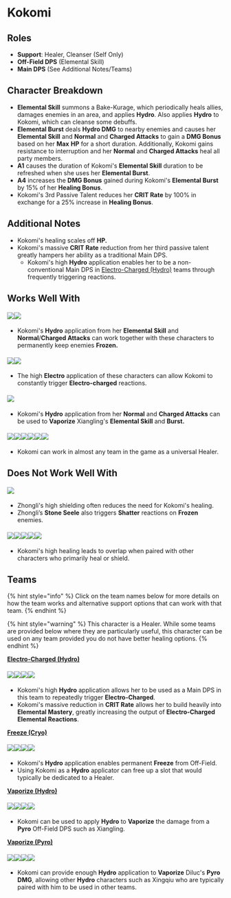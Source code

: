 # Kokomi

## Roles

* **Support**: Healer, Cleanser (Self Only)
* **Off-Field DPS** (Elemental Skill)
* **Main DPS** (See Additional Notes/Teams)

## Character Breakdown

* **Elemental Skill** summons a Bake-Kurage, which periodically heals allies, damages enemies in an area, and applies **Hydro**. Also applies **Hydro** to Kokomi, which can cleanse some debuffs.
* **Elemental Burst** deals **Hydro DMG** to nearby enemies and causes her **Elemental Skill** and **Normal** and **Charged Attacks** to gain a **DMG Bonus** based on her **Max** **HP** for a short duration. Additionally, Kokomi gains resistance to interruption and her **Normal** and **Charged Attacks** heal all party members.
* **A1** causes the duration of Kokomi's **Elemental Skill** duration to be refreshed when she uses her **Elemental Burst**.
* **A4** increases the **DMG Bonus** gained during Kokomi's **Elemental Burst** by 15% of her **Healing Bonus**.
* Kokomi's 3rd Passive Talent reduces her **CRIT Rate** by 100% in exchange for a 25% increase in **Healing Bonus**.

## **Additional Notes**

* Kokomi's healing scales off **HP.**
* Kokomi's massive **CRIT Rate** reduction from her third passive talent greatly hampers her ability as a traditional Main DPS.
  * Kokomi's high **Hydro** application enables her to be a non-conventional Main DPS in [Electro-Charged (Hydro)](../../teams/electro-charged-hydro.md) teams through frequently triggering reactions.

## **Works Well With**

#### ![](../../.gitbook/assets/UI\_AvatarIcon\_Ganyu.png)![](../../.gitbook/assets/UI\_AvatarIcon\_Ayaka.png)

* Kokomi's **Hydro** application from her **Elemental Skill** and **Normal**/**Charged Attacks** can work together with these characters to permanently keep enemies **Frozen.**

#### ![](../../.gitbook/assets/UI\_AvatarIcon\_Beidou.png)![](../../.gitbook/assets/UI\_AvatarIcon\_Fischl.png)

* The high **Electro** application of these characters can allow Kokomi to constantly trigger **Electro-charged** reactions.

#### ![](../../.gitbook/assets/UI\_AvatarIcon\_Xiangling.png)

* Kokomi's **Hydro** application from her **Normal** and **Charged Attacks** can be used to **Vaporize** Xiangling's **Elemental Skill** and **Burst.**

#### ![](../../.gitbook/assets/Element\_Anemo.webp)![](../../.gitbook/assets/Element\_Cryo.webp)![](../../.gitbook/assets/Element\_Electro.webp)![](../../.gitbook/assets/Element\_Geo.webp)![](../../.gitbook/assets/Element\_Hydro.webp)![](../../.gitbook/assets/Element\_Pyro.webp)

* Kokomi can work in almost any team in the game as a universal Healer.

## Does Not Work Well With

#### ![](../../.gitbook/assets/UI\_AvatarIcon\_Zhongli.png)

* Zhongli's high shielding often reduces the need for Kokomi's healing.
* Zhongli’s **Stone Seele** also triggers **Shatter** reactions on **Frozen** enemies.

#### ![](../../.gitbook/assets/UI\_AvatarIcon\_Barbara.png)![](../../.gitbook/assets/UI\_AvatarIcon\_Diona.png)![](../../.gitbook/assets/UI\_AvatarIcon\_Sayu.png)![](../../.gitbook/assets/UI\_AvatarIcon\_Jean.png)![](../../.gitbook/assets/UI\_AvatarIcon\_Qiqi.png)

* Kokomi's high healing leads to overlap when paired with other characters who primarily heal or shield.

## **Teams**

{% hint style="info" %}
Click on the team names below for more details on how the team works and alternative support options that can work with that team.
{% endhint %}

{% hint style="warning" %}
This character is a Healer. While some teams are provided below where they are particularly useful, this character can be used on any team provided you do not have better healing options.
{% endhint %}

[**Electro-Charged (Hydro)**](../../teams/electro-charged-hydro.md)

#### ![](../../.gitbook/assets/UI\_AvatarIcon\_Kokomi.png)![](../../.gitbook/assets/UI\_AvatarIcon\_Beidou.png)![](../../.gitbook/assets/UI\_AvatarIcon\_Fischl.png)![](../../.gitbook/assets/UI\_AvatarIcon\_Kazuha.png)

* Kokomi's high **Hydro** application allows her to be used as a Main DPS in this team to repeatedly trigger **Electro-Charged**.
* Kokomi's massive reduction in **CRIT Rate** allows her to build heavily into **Elemental Mastery**, greatly increasing the output of **Electro-Charged Elemental Reactions**.&#x20;

[**Freeze (Cryo)**](../../teams/freeze.md)

#### ![](../../.gitbook/assets/UI\_AvatarIcon\_Ayaka.png)![](../../.gitbook/assets/UI\_AvatarIcon\_Kokomi.png)![](../../.gitbook/assets/UI\_AvatarIcon\_Kazuha.png)![](../../.gitbook/assets/UI\_AvatarIcon\_Shenhe.png)

* Kokomi's **Hydro** application enables permanent **Freeze** from Off-Field.
* Using Kokomi as a **Hydro** applicator can free up a slot that would typically be dedicated to a Healer.

[**Vaporize (Hydro)**](../../teams/vaporize.md)

#### ![](../../.gitbook/assets/UI\_AvatarIcon\_Kokomi.png)![](../../.gitbook/assets/UI\_AvatarIcon\_Xiangling.png)![](../../.gitbook/assets/UI\_AvatarIcon\_Bennett.png)![](../../.gitbook/assets/UI\_AvatarIcon\_Sucrose.png)

* Kokomi can be used to apply **Hydro** to **Vaporize** the damage from a **Pyro** Off-Field DPS such as Xiangling.

[**Vaporize (Pyro)**](../../teams/reverse-vaporize.md)

#### ![](../../.gitbook/assets/UI\_AvatarIcon\_Diluc.png)![](../../.gitbook/assets/UI\_AvatarIcon\_Kokomi.png)![](../../.gitbook/assets/UI\_AvatarIcon\_Bennett.png)![](../../.gitbook/assets/UI\_AvatarIcon\_Zhongli.png)

* Kokomi can provide enough **Hydro** application to **Vaporize** Diluc's **Pyro DMG**, allowing other **Hydro** characters such as Xingqiu who are typically paired with him to be used in other teams.
